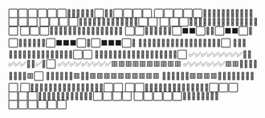 ⬜⬜⬜⬜⬜⬜🐸🐸🐸🐸🐸🐸⬜🐸🐸⬜⬜⬜⬜ 
⬜⬜⬜⬜⬜🐸✅✅✅✅✅✅🐸✅✅🐸⬜⬜⬜ 
⬜⬜⬜⬜🐸✅✅🐸🐸🐸🐸🐸🐸✅🐸🐸🐸⬜⬜ 
⬜⬜⬜🐸✅✅🐸✅✅✅✅✅✅🐸✅✅✅🐸⬜ 
⬜⬜⬜🐸✅✅✅🐸🐸🐸🐸🐸🐸✅🐸🐸🐸🐸🐸 
⬜⬜🐸✅✅✅🐸🐸⬜⬛⬛⬜🐸🐸⬜⬛⬛⬜🐸 
⬜🐸🐸✅✅✅🐸⬜⬛⬛⬛⬜🐸⬜⬛⬛⬛⬜🐸 
🐸✅🐸✅✅✅✅🐸🐸🐸🐸🐸✅🐸🐸🐸🐸🐸⬜ 
🐸✅🐸✅✅✅✅✅🐸🐸🐸✅✅✅🐸🐸🐸⬜⬜ 
🐸✅✅✅✅✅✅✅✅✅✅🐸✅🐸✅✅✅🐸⬜ 
✅✅✅✅✅✅✅✅✅🐸🐸✅✅✅🐸🐸✅🐸⬜ 
✅✅✅✅✅✅✅✅✅🟥🟥🟥🟥🟥🟥🟥🟥🟥🟥 
✅✅✅✅✅✅✅🟥🟥🧰🧰🧰🧰🧰🧰🧰🧰🟥⬜ 
🐸✅✅✅✅✅🟥🧰🧰🟥🟥🟥🟥🟥🟥🟥🟥🟥🟥 
🐸✅✅✅✅🐸🟥🟥🟥🟥✅✅✅✅✅✅✅🐸⬜ 
⬜🐸✅✅✅✅🐸🐸✅✅✅✅✅✅✅✅🐸⬜⬜ 
⬜⬜🐸✅✅✅✅✅✅✅✅✅✅✅✅🐸⬜⬜⬜ 
⬜⬜⬜🐸🐸✅✅✅✅✅✅✅✅🐸🐸⬜⬜⬜⬜ 
⬜⬜⬜⬜⬜🐸🐸🐸🐸🐸🐸🐸🐸⬜⬜⬜⬜⬜⬜
